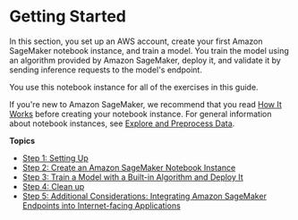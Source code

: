 # Getting Started<a name="gs"></a>

In this section, you set up an AWS account, create your first Amazon SageMaker notebook instance, and train a model\. You train the model using an algorithm provided by Amazon SageMaker, deploy it, and validate it by sending inference requests to the model's endpoint\. 

You use this notebook instance for all of the exercises in this guide\. 

If you're new to Amazon SageMaker, we recommend that you read [How It Works](how-it-works.md) before creating your notebook instance\. For general information about notebook instances, see [Explore and Preprocess Data](how-it-works-notebooks-instances.md)\. 

**Topics**
+ [Step 1: Setting Up](gs-set-up.md)
+ [Step 2: Create an Amazon SageMaker Notebook Instance](gs-setup-working-env.md)
+ [Step 3: Train a Model with a Built\-in Algorithm and Deploy It](ex1.md)
+ [Step 4: Clean up](ex1-cleanup.md)
+ [Step 5: Additional Considerations: Integrating Amazon SageMaker Endpoints into Internet\-facing Applications](getting-started-client-app.md)